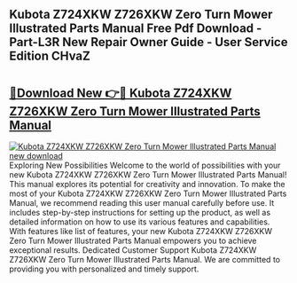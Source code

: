 ## Kubota Z724XKW Z726XKW Zero Turn Mower Illustrated Parts Manual Free Pdf Download - Part-L3R New Repair Owner Guide - User Service Edition CHvaZ

# <h2><a href="http://bc76876.oget.top/?id=Kubota+Z724XKW+Z726XKW+Zero+Turn+Mower+Illustrated+Parts+Manual">🔗Download New 👉🔴 Kubota Z724XKW Z726XKW Zero Turn Mower Illustrated Parts Manual</a></h2>

[![Kubota Z724XKW Z726XKW Zero Turn Mower Illustrated Parts Manual new download](https://i.imgur.com/5g1atiW.png)](http://bc76876.oget.top/?id=Kubota+Z724XKW+Z726XKW+Zero+Turn+Mower+Illustrated+Parts+Manual)
Exploring New Possibilities Welcome to the world of possibilities with your new Kubota Z724XKW Z726XKW Zero Turn Mower Illustrated Parts Manual! This manual explores its potential for creativity and innovation. To make the most of your Kubota Z724XKW Z726XKW Zero Turn Mower Illustrated Parts Manual, we recommend reading this user manual carefully before use. It includes step-by-step instructions for setting up the product, as well as detailed information on how to use its various features and capabilities. With features like list of features, your new Kubota Z724XKW Z726XKW Zero Turn Mower Illustrated Parts Manual empowers you to achieve exceptional results. Dedicated Customer Support Kubota Z724XKW Z726XKW Zero Turn Mower Illustrated Parts Manual. We are committed to providing you with personalized and timely support.
